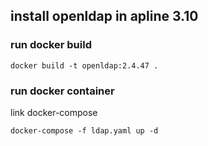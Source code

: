 ## install openldap in apline 3.10

### run docker build
```shell
docker build -t openldap:2.4.47 .
```
### run docker container
link docker-compose

```
docker-compose -f ldap.yaml up -d
```

